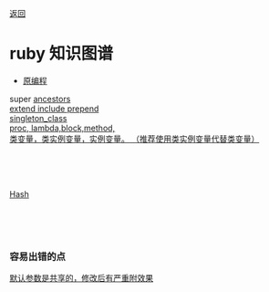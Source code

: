 [返回](/ruby/index)

# ruby 知识图谱


* [原编程](/ruby/doc/meta-programming)



super [ancestors](ancestors) <br>
[extend include prepend](extend-include-prepend)<br>
[singleton_class](https://ruby-china.org/topics/35350)<br>
[proc, lambda,block,method,](block/index)<br>
[类变量，类实例变量，实例变量。 （推荐使用类实例变量代替类变量）](/ruby/doc/leishili-leibianniang)<br>

<br><br><br>

[Hash](hash/index)

<br><br><br>
### 容易出错的点

[默认参数是共享的，修改后有严重附效果](default-params-share-problem/index)